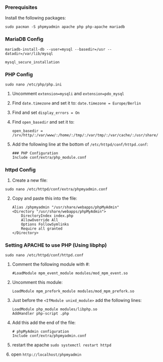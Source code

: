 ### Prerequisites

Install the following packages:

```
sudo pacman -S phpmyadmin apache php php-apache mariadb
```



### MariaDB Config

```
mariadb-install-db --user=mysql --basedir=/usr --datadir=/var/lib/mysql
```

```
mysql_secure_installation
```



### PHP Config

```
sudo nano /etc/php/php.ini
```

1. Uncomment `extension=mysqli` and `extension=pdo_mysql`

2. Find `date.timezone` and set it to: `date.timezone = Europe/Berlin`

3. Find and set `display_errors = On`

4. Find `open_basedir` and set it to:

   ```
   open_basedir = /srv/http/:/var/www/:/home/:/tmp/:/var/tmp/:/var/cache/:/usr/share/pear/:/usr/share/webapps/:/etc/webapps/
   ```

 5. Add the following line at the bottom of `/etc/httpd/conf/httpd.conf`:

    ```
    ### PHP Configuration
    Include conf/extra/php_module.conf
    ```

    

### httpd Config

1. Create a new file:

```
sudo nano /etc/httpd/conf/extra/phpmyadmin.conf
```

2. Copy and paste this into the file:

   ```
   Alias /phpmyadmin "/usr/share/webapps/phpMyAdmin"
   <Directory "/usr/share/webapps/phpMyAdmin">
       DirectoryIndex index.php
       AllowOverride All
       Options FollowSymlinks
       Require all granted
   </Directory>
   ```

   

### Setting APACHE to use PHP (Using libphp)

```
sudo nano /etc/httpd/conf/httpd.conf
```

1. Comment the following module with #:

   ```
   #LoadModule mpm_event_module modules/mod_mpm_event.so
   ```

2. Uncomment this module:

   ```
   LoadModule mpm_prefork_module modules/mod_mpm_prefork.so
   ```

3. Just before the `<IfModule unixd_module>` add the following lines:

   ```
   LoadModule php_module modules/libphp.so
   AddHandler php-script .php
   ```

4. Add this add the end of the file:

   ```
   # phpMyAdmin configuration
   Include conf/extra/phpmyadmin.conf
   ```

5.  restart the apache `sudo systemctl restart httpd`

​	6. open `http://localhost/phpmyadmin`